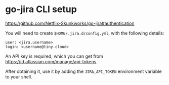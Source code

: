 # go-jira CLI setup

<https://github.com/Netflix-Skunkworks/go-jira#authentication>

You will need to create `$HOME/.jira.d/config.yml`, with the following details:

```
user: <jira.username>
login: <username@tiny.cloud>
```

An API key is required, which you can get from <https://id.atlassian.com/manage/api-tokens>.

After obtaining it, use it by adding the `JIRA_API_TOKEN` environment variable to your shell.